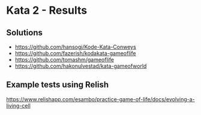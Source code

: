 Kata 2 - Results
===

Solutions 
---
* https://github.com/hansogj/Kode-Kata-Conweys
* https://github.com/fazerish/kodakata-gameoflife
* https://github.com/tomashm/gameoflife
* https://github.com/hakonulvestad/kata-gameofworld

Example tests using Relish
---
https://www.relishapp.com/esambo/practice-game-of-life/docs/evolving-a-living-cell
